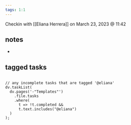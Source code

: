 ```yaml
---
tags: 1:1
---
```


Checkin with [[Eliana Herrera]] on March 23, 2023 @ 11:42

## notes
- 

## tagged tasks
```dataviewjs

// any incomplete tasks that are tagged '@eliana'
dv.taskList(
  dv.pages('-"Templates"')
    .file.tasks
    .where(
      t => !t.completed &&
      t.text.includes("@eliana")
  )
);

```

